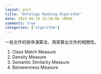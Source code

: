 ```yaml
---
layout: post
title: "Ontology Ranking Algorithm"
date: 2015-08-19 22:50:08 +0800
comments: true
categories: ["algorithm"]
---
```


<!-- more -->


一些文件的排序演算法，用來算出文件的相關性。


1. Class Match Measure
2. Density Measure
3. Semantic Similarity Measure
4. Betweenness Measure 